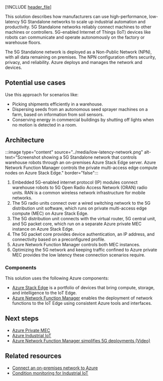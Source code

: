 [!INCLUDE [header_file](../../../includes/sol-idea-header.md)]

This solution describes how manufacturers can use high-performance, low-latency 5G Standalone networks to scale up industrial automation and productivity. 5G Standalone networks reliably connect machines to other machines or controllers. 5G-enabled Internet of Things (IoT) devices like robots can communicate and operate autonomously on the factory or warehouse floors.

The 5G Standalone network is deployed as a Non-Public Network (NPN), with all data remaining on premises. The NPN configuration offers security, privacy, and reliability. Azure deploys and manages the network and devices.

## Potential use cases

Use this approach for scenarios like:

- Picking shipments efficiently in a warehouse.
- Dispersing seeds from an autonomous seed sprayer machines on a farm, based on information from soil sensors.
- Conserving energy in commercial buildings by shutting off lights when no motion is detected in a room.

## Architecture

:::image type="content" source="../media/low-latency-network.png" alt-text="Screenshot showing a 5G Standalone network that controls warehouse robots through an on-premises Azure Stack Edge server. Azure Network Function Manager controls the private multi-access edge compute nodes on Azure Stack Edge." border="false":::

1. Embedded 5G-enabled internet protocol (IP) modules connect warehouse robots to 5G Open Radio Access Network (ORAN) radio units. RAN is a common wireless network infrastructure for mobile networks.
1. The 5G radio units connect over a wired switching network to the 5G distribution unit software, which runs on private multi-access edge compute (MEC) on Azure Stack Edge.
1. The 5G distribution unit connects with the virtual router, 5G central unit, and 5G packet core, which run on a separate Azure private MEC instance on Azure Stack Edge.
1. The 5G packet core provides device authentication, an IP address, and connectivity based on a preconfigured profile.
1. Azure Network Function Manager controls both MEC instances.
1. Optimizing the 5G network and keeping traffic confined to Azure private MEC provides the low latency these connection scenarios require.

### Components

This solution uses the following Azure components:

- [Azure Stack Edge](https://azure.microsoft.com/products/azure-stack/edge) is a portfolio of devices that bring compute, storage, and intelligence to the IoT Edge.
- [Azure Network Function Manager](https://azure.microsoft.com/products/azure-network-function-manager) enables the deployment of network functions to the IoT Edge using consistent Azure tools and interfaces.

## Next steps

- [Azure Private MEC](https://azure.microsoft.com/solutions/private-multi-access-edge-compute-mec)
- [Azure Industrial IoT](https://azure.microsoft.com/solutions/industry/manufacturing/iot)
- [Azure Network Function Manager simplifies 5G deployments (Video)](https://azure.microsoft.com/resources/videos/azure-network-function-manager-simplifies-5g-deployments)

## Related resources

- [Connect an on-premises network to Azure](../../reference-architectures/hybrid-networking/index.yml)
- [Condition monitoring for Industrial IoT](./condition-monitoring.yml)
